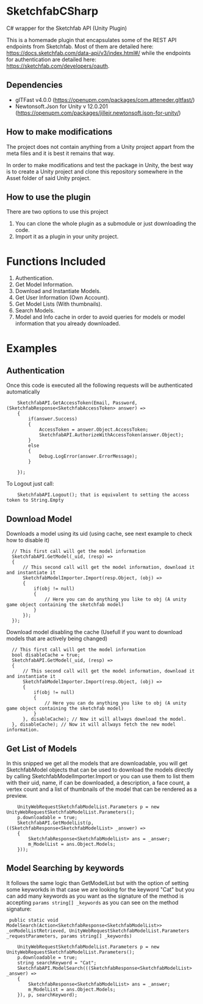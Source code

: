 # SketchfabCSharp
C# wrapper for the Sketchfab API (Unity Plugin)

This is a homemade plugin that encapsulates some of the REST API endpoints from Sketchfab. Most of them are detailed here: https://docs.sketchfab.com/data-api/v3/index.html#/ while the endpoints for authentication are detailed here: https://sketchfab.com/developers/oauth.

## Dependencies
- glTFast v4.0.0 (https://openupm.com/packages/com.atteneder.gltfast/)
- Newtonsoft.Json for Unity v 12.0.201 (https://openupm.com/packages/jillejr.newtonsoft.json-for-unity/)

## How to make modifications

The project does not contain anything from a Unity project appart from the meta files and it is best it remains that way.

In order to make modifications and test the package in Unity, the best way is to create a Unity project and clone this repository somewhere in the Asset folder of said Unity project.

## How to use the plugin

There are two options to use this project

1) You can clone the whole plugin as a submodule or just downloading the code.
2) Import it as a plugin in your unity project.

# Functions Included

1) Authentication.
2) Get Model Information.
3) Download and Instantiate Models.
4) Get User Information (Own Account).
5) Get Model Lists (With thumbnails).
6) Search Models.
7) Model and Info cache in order to avoid queries for models or model information that you already downloaded.


# Examples

## Authentication

Once this code is executed all the following requests will be authenticated automatically

```
    SketchfabAPI.GetAccessToken(Email, Password, (SketchfabResponse<SketchfabAccessToken> answer) =>
    {
        if(answer.Success)
        {
            AccessToken = answer.Object.AccessToken;
            SketchfabAPI.AuthorizeWithAccessToken(answer.Object);
        }
        else
        {
            Debug.LogError(answer.ErrorMessage);
        }

    });
```

To Logout just call:

```
    SketchfabAPI.Logout(); that is equivalent to setting the access token to String.Empty
```


## Download Model

Downloads a model using its uid (using cache, see next example to check how to disable it)

```
  // This first call will get the model information
  SketchfabAPI.GetModel(_uid, (resp) =>
  {
      // This second call will get the model information, download it and instantiate it
      SketchfabModelImporter.Import(resp.Object, (obj) =>
      {
          if(obj != null)
          {
              // Here you can do anything you like to obj (A unity game object containing the sketchfab model)
          }
      });
  });
```

Download model disabling the cache (Usefull if you want to download models that are actively being changed)

```
  // This first call will get the model information
  bool disableCache = true;
  SketchfabAPI.GetModel(_uid, (resp) =>
  {
      // This second call will get the model information, download it and instantiate it
      SketchfabModelImporter.Import(resp.Object, (obj) =>
      {
          if(obj != null)
          {
              // Here you can do anything you like to obj (A unity game object containing the sketchfab model)
          }
      }, disableCache); // Now it will allways download the model.
  }, disableCache); // Now it will allways fetch the new model information.
```


## Get List of Models

In this snipped we get all the models that are downloadable, you will get SketchfabModel objects that can be used to download the models directly by calling SketchfabModelImporter.Import or you can use them to list them with their uid, name, if can be downloaded, a description, a face count, a vertex count and a list of thumbnails of the model that can be rendered as a preview.

```
    UnityWebRequestSketchfabModelList.Parameters p = new UnityWebRequestSketchfabModelList.Parameters();
    p.downloadable = true;
    SketchfabAPI.GetModelList(p,((SketchfabResponse<SketchfabModelList> _answer) =>
    {
        SketchfabResponse<SketchfabModelList> ans = _answer;
        m_ModelList = ans.Object.Models; 
    }));
```

## Model Searching by keywords

It follows the same logic than GetModelList but with the option of setting some keyworkds in that case we are looking for the keyword "Cat" but you can add many keywords as you want as the signature of the method is accepting `params string[] _keywords` as you can see on the method signature:
```
 public static void ModelSearch(Action<SketchfabResponse<SketchfabModelList>> _onModelListRetrieved, UnityWebRequestSketchfabModelList.Parameters _requestParameters, params string[] _keywords) 
```

```
    UnityWebRequestSketchfabModelList.Parameters p = new UnityWebRequestSketchfabModelList.Parameters();
    p.downloadable = true;
    string searchKeyword = "Cat";
    SketchfabAPI.ModelSearch(((SketchfabResponse<SketchfabModelList> _answer) =>
    {
        SketchfabResponse<SketchfabModelList> ans = _answer;
        m_ModelList = ans.Object.Models; 
    }), p, searchKeyword);
```



